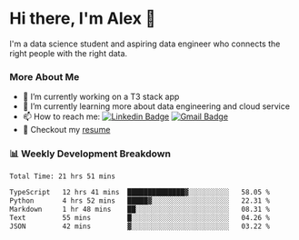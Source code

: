 # Hi there, I'm Alex  👋

I'm a data science student and aspiring data engineer who connects the right people with the right data. 

### More About Me

- 🔭 I’m currently working on a T3 stack app
- 🌱 I’m currently learning more about data engineering and cloud service
- 📫 How to reach me: [![Linkedin Badge](https://img.shields.io/badge/Alex%20Chen-blue?style=flat&logo=linkedin&labelColor=blue&link=https://www.linkedin.com/in/alex-chen-112523chen)](https://www.linkedin.com/in/alex-chen-112523chen/) [![Gmail Badge](https://img.shields.io/badge/-Alex%20Chen-c14438?style=flat&logo=Gmail&logoColor=white&link=mailto:itsalexchen@gmail.com)](mailto:itsalexchen@gmail.com)
- 📝 Checkout my [resume](https://112523chen.vercel.app/AlexChenResume.pdf)


### 📊 Weekly Development Breakdown
<!--START_SECTION:waka-->

```txt
Total Time: 21 hrs 51 mins

TypeScript   12 hrs 41 mins  ██████████████▓░░░░░░░░░░   58.05 %
Python       4 hrs 52 mins   █████▓░░░░░░░░░░░░░░░░░░░   22.31 %
Markdown     1 hr 48 mins    ██░░░░░░░░░░░░░░░░░░░░░░░   08.31 %
Text         55 mins         █░░░░░░░░░░░░░░░░░░░░░░░░   04.26 %
JSON         42 mins         ▓░░░░░░░░░░░░░░░░░░░░░░░░   03.22 %
```

<!--END_SECTION:waka-->
